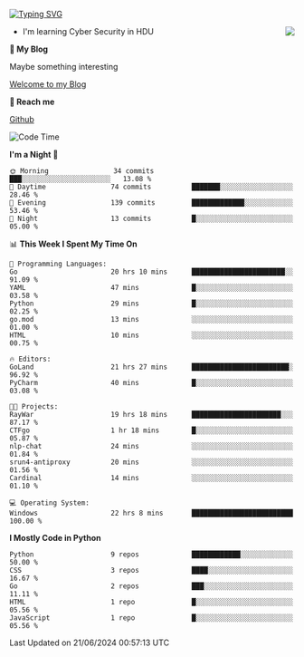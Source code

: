 [![Typing SVG](https://readme-typing-svg.herokuapp.com?font=Fira+Code&pause=1000&random=false&width=450&height=60&lines=Hello+%F0%9F%91%8B%F0%9F%8F%BB;I'm+JBNRZ)](https://git.io/typing-svg)

<a href="#">
  <img align="right" src="https://github-readme-stats.vercel.app/api?username=JBNRZ&show_icons=true&bg_color=15,f2f7fd,E0EAFC" />
</a>

- I'm learning Cyber Security in HDU

 **🌱 My Blog**

Maybe something interesting

[Welcome to my Blog](https://jbnrz.com.cn/)

 **💬 Reach me** 

[Github](https://github.com/JBNRZ)


<!--START_SECTION:waka-->
![Code Time](http://img.shields.io/badge/Code%20Time-556%20hrs-blue)

**I'm a Night 🦉** 

```text
🌞 Morning                34 commits          ███░░░░░░░░░░░░░░░░░░░░░░   13.08 % 
🌆 Daytime                74 commits          ███████░░░░░░░░░░░░░░░░░░   28.46 % 
🌃 Evening                139 commits         █████████████░░░░░░░░░░░░   53.46 % 
🌙 Night                  13 commits          █░░░░░░░░░░░░░░░░░░░░░░░░   05.00 % 
```


📊 **This Week I Spent My Time On** 

```text
💬 Programming Languages: 
Go                       20 hrs 10 mins      ███████████████████████░░   91.09 % 
YAML                     47 mins             █░░░░░░░░░░░░░░░░░░░░░░░░   03.58 % 
Python                   29 mins             █░░░░░░░░░░░░░░░░░░░░░░░░   02.25 % 
go.mod                   13 mins             ░░░░░░░░░░░░░░░░░░░░░░░░░   01.00 % 
HTML                     10 mins             ░░░░░░░░░░░░░░░░░░░░░░░░░   00.75 % 

🔥 Editors: 
GoLand                   21 hrs 27 mins      ████████████████████████░   96.92 % 
PyCharm                  40 mins             █░░░░░░░░░░░░░░░░░░░░░░░░   03.08 % 

🐱‍💻 Projects: 
RayWar                   19 hrs 18 mins      ██████████████████████░░░   87.17 % 
CTFgo                    1 hr 18 mins        █░░░░░░░░░░░░░░░░░░░░░░░░   05.87 % 
nlp-chat                 24 mins             ░░░░░░░░░░░░░░░░░░░░░░░░░   01.84 % 
srun4-antiproxy          20 mins             ░░░░░░░░░░░░░░░░░░░░░░░░░   01.56 % 
Cardinal                 14 mins             ░░░░░░░░░░░░░░░░░░░░░░░░░   01.10 % 

💻 Operating System: 
Windows                  22 hrs 8 mins       █████████████████████████   100.00 % 
```

**I Mostly Code in Python** 

```text
Python                   9 repos             ████████████░░░░░░░░░░░░░   50.00 % 
CSS                      3 repos             ████░░░░░░░░░░░░░░░░░░░░░   16.67 % 
Go                       2 repos             ███░░░░░░░░░░░░░░░░░░░░░░   11.11 % 
HTML                     1 repo              █░░░░░░░░░░░░░░░░░░░░░░░░   05.56 % 
JavaScript               1 repo              █░░░░░░░░░░░░░░░░░░░░░░░░   05.56 % 
```




 Last Updated on 21/06/2024 00:57:13 UTC
<!--END_SECTION:waka-->
